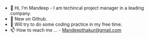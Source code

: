 - 👋 Hi, I’m Mandeep - I am techincal project manager in a leading company.
- 👀 New on Github.
- 🌱 Will try to do some coding practice in my free time.
- 📫 How to reach me ... - Mandeepthakur@gmail.com

<!---
MS-OnGithub/MS-OnGithub is a ✨ special ✨ repository because its `README.md` (this file) appears on your GitHub profile.
You can click the Preview link to take a look at your changes.
--->
